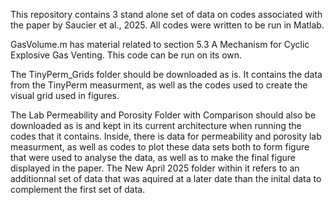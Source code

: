 This repository contains 3 stand alone set of data on codes associated with the paper by Saucier et al., 2025. All codes were written to be run in Matlab.

GasVolume.m has material related to section 5.3 A Mechanism for Cyclic Explosive Gas Venting. This code can be run on its own.

The TinyPerm_Grids folder should be downloaded as is. It contains the data from the TinyPerm measurment, as well as the codes used to create the visual grid used in figures.

The Lab Permeability and Porosity Folder with Comparison should also be downloaded as is and kept in its current architecture when running the codes that it contains. Inside, there is data for permeability and porosity lab measurment, as well as codes to plot these data sets both to form figure that were used to analyse the data, as well as to make the final figure displayed in the paper. The New April 2025 folder within it refers to an additionnal set of data that was aquired at a later date than the inital data to complement the first set of data.
